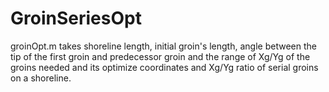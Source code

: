 # GroinSeriesOpt
groinOpt.m takes shoreline length, initial groin's length, angle between the tip of the first groin and predecessor groin and the range of Xg/Yg of the groins needed and its optimize coordinates and Xg/Yg ratio of serial groins on a shoreline.

